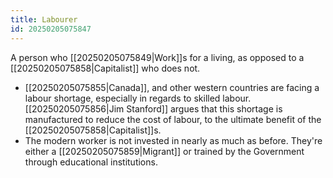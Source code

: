 ```yaml
---
title: Labourer
id: 20250205075847
---
```

A person who [[20250205075849|Work]]s for a living, as opposed to a [[20250205075858|Capitalist]] who does not. 
- [[20250205075855|Canada]], and other western countries are facing a labour shortage, especially in regards to skilled labour. [[20250205075856|Jim Stanford]] argues that this shortage is manufactured to reduce the cost of labour, to the ultimate benefit of the [[20250205075858|Capitalist]]s. 
- The modern worker is not invested in nearly as much as before. They're either a [[20250205075859|Migrant]] or trained by the Government through educational institutions. 